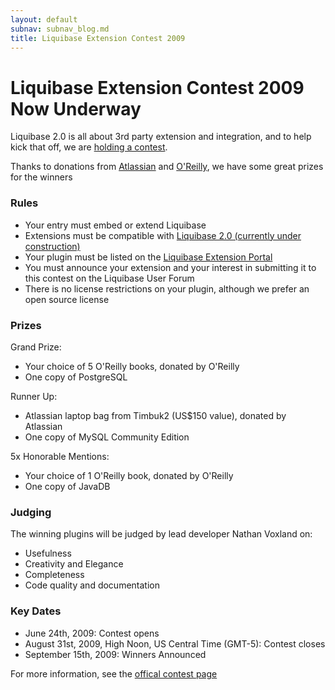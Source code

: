 ```yaml
---
layout: default
subnav: subnav_blog.md
title: Liquibase Extension Contest 2009
---
```

# Liquibase Extension Contest 2009 Now Underway

Liquibase 2.0 is all about 3rd party extension and integration, and to help kick that off, we are <a href="http://liquibase.jira.com/wiki/display/CONTRIB/Liquibase+Extension+Contest+2009">holding a contest</a>.


Thanks to donations from <a href="https://www.atlassian.com">Atlassian</a> and <a href="https://oreilly.com">O'Reilly</a>, we have some great prizes for the winners


### Rules


- Your entry must embed or extend Liquibase
- Extensions must be compatible with <a href="https://www.liquibase.org/2009/06/liquibase-20-milestone-1-released.html">Liquibase 2.0 (currently under construction)</a>
- Your plugin must be listed on the <a href="https://www.liquibase.org/2009/06/now-open-liquibase-extension-portal.html">Liquibase Extension Portal</a>
- You must announce your extension and your interest in submitting it to this contest on the Liquibase User Forum
- There is no license restrictions on your plugin, although we prefer an open source license


### Prizes

Grand Prize:

-  Your choice of 5 O'Reilly books, donated by O'Reilly
- One copy of PostgreSQL



Runner Up:



- Atlassian laptop bag from Timbuk2 (US$150 value), donated by Atlassian
- One copy of MySQL Community Edition



5x Honorable Mentions:



- Your choice of 1 O'Reilly book, donated by O'Reilly
- One copy of JavaDB



### Judging



The winning plugins will be judged by lead developer Nathan Voxland on:


- Usefulness
- Creativity and Elegance
- Completeness
- Code quality and documentation



### Key Dates



- June 24th, 2009: Contest opens
- August 31st, 2009, High Noon, US Central Time (GMT-5): Contest closes
- September 15th, 2009: Winners Announced



For more information, see the <a href="https://liquibase.jira.com/wiki/display/CONTRIB/Liquibase+Extension+Contest+2009">offical contest page</a>

